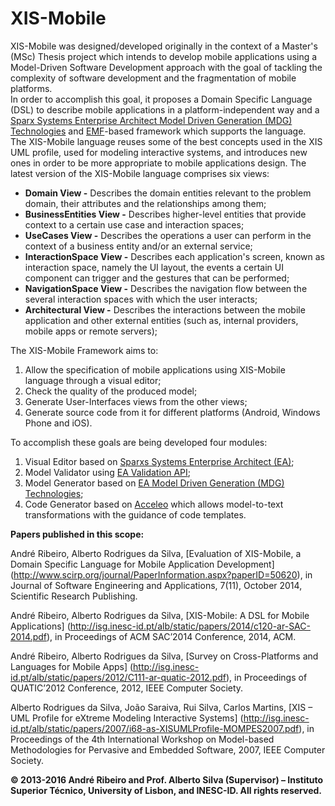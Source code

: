 XIS-Mobile
==========

XIS-Mobile was designed/developed originally in the context of a Master's (MSc) Thesis project which intends to develop mobile applications using a Model-Driven Software Development approach with the goal of tackling the complexity of software development and the fragmentation of mobile platforms.  
	In order to accomplish this goal, it proposes a Domain Specific Language (DSL) to describe mobile applications in a platform-independent way and a [Sparx Systems Enterprise Architect Model Driven Generation (MDG) Technologies](http://www.sparxsystems.com/enterprise_architect_user_guide/9.3/standard_uml_models/mdgtechnologies.html) and [EMF](http://www.eclipse.org/modeling/emf)-based framework which supports the language.  
The XIS-Mobile language reuses some of the best concepts used in the XIS UML profile, used for modeling interactive systems, and introduces new ones in order to be more appropriate to mobile applications design. The latest version of the XIS-Mobile language comprises six views:

- **Domain View -** Describes the domain entities relevant to the problem domain, their attributes and the relationships among them;
- **BusinessEntities View -** Describes higher-level entities that provide context to a certain use case and interaction spaces;
- **UseCases View -** Describes the operations a user can perform in the context of a business entity and/or an external service;
- **InteractionSpace View -** Describes each application's screen, known as interaction space, namely the UI layout, the events a certain UI component can trigger and the gestures that can be performed;
- **NavigationSpace View -** Describes the navigation flow between the several interaction spaces with which the user interacts;
- **Architectural View -** Describes the interactions between the mobile application and other external entities (such as, internal providers, mobile apps or remote servers);

The XIS-Mobile Framework aims to:

1. Allow the specification of mobile applications using XIS-Mobile language through a visual editor;
2. Check the quality of the produced model;
3. Generate User-Interfaces views from the other views;
4. Generate source code from it for different platforms (Android, Windows Phone and iOS).

To accomplish these goals are being developed four modules:

1. Visual Editor based on [Sparxs Systems Enterprise Architect (EA)](http://www.sparxsystems.com.au/products/ea);
2. Model Validator using  [EA Validation API](http://www.sparxsystems.com/enterprise_architect_user_guide/10/automation_and_scripting/model_validation_example.html);
3. Model Generator based on [EA Model Driven Generation (MDG) Technologies](http://www.sparxsystems.com/enterprise_architect_user_guide/9.2/standard_uml_models/mdgtechnologies.html);
4. Code Generator based on [Acceleo](http://www.eclipse.org/acceleo) which allows model-to-text transformations with the guidance of code templates.

**Papers published in this scope:**

André Ribeiro, Alberto Rodrigues da Silva, [Evaluation of XIS-Mobile, a Domain Specific Language for Mobile Application Development] (http://www.scirp.org/journal/PaperInformation.aspx?paperID=50620), in Journal of Software Engineering and Applications, 7(11), October 2014, Scientific Research Publishing. 

André Ribeiro, Alberto Rodrigues da Silva, [XIS-Mobile: A DSL for Mobile Applications] (http://isg.inesc-id.pt/alb/static/papers/2014/c120-ar-SAC-2014.pdf), in Proceedings of ACM SAC’2014 Conference, 2014, ACM.  

André Ribeiro, Alberto Rodrigues da Silva, [Survey on Cross-Platforms and Languages for Mobile Apps] (http://isg.inesc-id.pt/alb/static/papers/2012/C111-ar-quatic-2012.pdf), in Proceedings of QUATIC’2012 Conference, 2012, IEEE Computer Society. 

Alberto Rodrigues da Silva, João Saraiva, Rui Silva, Carlos Martins, [XIS – UML Profile for eXtreme Modeling Interactive Systems] (http://isg.inesc-id.pt/alb/static/papers/2007/i68-as-XISUMLProfile-MOMPES2007.pdf), in Proceedings of the 4th International Workshop on Model-based Methodologies for Pervasive and Embedded Software, 2007, IEEE Computer Society. 


**© 2013-2016 André Ribeiro and Prof. Alberto Silva (Supervisor) – Instituto Superior Técnico, University of Lisbon, and INESC-ID. All rights reserved.**
